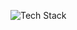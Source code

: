 ![Tech Stack](https://user-images.githubusercontent.com/51972191/114272691-d6013880-9a1f-11eb-87eb-8792576ea291.jpg)
